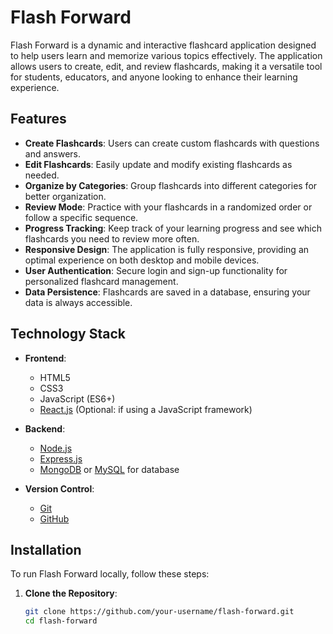 # Flash Forward

Flash Forward is a dynamic and interactive flashcard application designed to help users learn and memorize various topics effectively. The application allows users to create, edit, and review flashcards, making it a versatile tool for students, educators, and anyone looking to enhance their learning experience.

## Features

- **Create Flashcards**: Users can create custom flashcards with questions and answers.
- **Edit Flashcards**: Easily update and modify existing flashcards as needed.
- **Organize by Categories**: Group flashcards into different categories for better organization.
- **Review Mode**: Practice with your flashcards in a randomized order or follow a specific sequence.
- **Progress Tracking**: Keep track of your learning progress and see which flashcards you need to review more often.
- **Responsive Design**: The application is fully responsive, providing an optimal experience on both desktop and mobile devices.
- **User Authentication**: Secure login and sign-up functionality for personalized flashcard management.
- **Data Persistence**: Flashcards are saved in a database, ensuring your data is always accessible.

## Technology Stack

- **Frontend**:
  - HTML5
  - CSS3
  - JavaScript (ES6+)
  - [React.js](https://reactjs.org/) (Optional: if using a JavaScript framework)
  
- **Backend**:
  - [Node.js](https://nodejs.org/)
  - [Express.js](https://expressjs.com/)
  - [MongoDB](https://www.mongodb.com/) or [MySQL](https://www.mysql.com/) for database

- **Version Control**:
  - [Git](https://git-scm.com/)
  - [GitHub](https://github.com/)

## Installation

To run Flash Forward locally, follow these steps:

1. **Clone the Repository**:
   ```bash
   git clone https://github.com/your-username/flash-forward.git
   cd flash-forward
